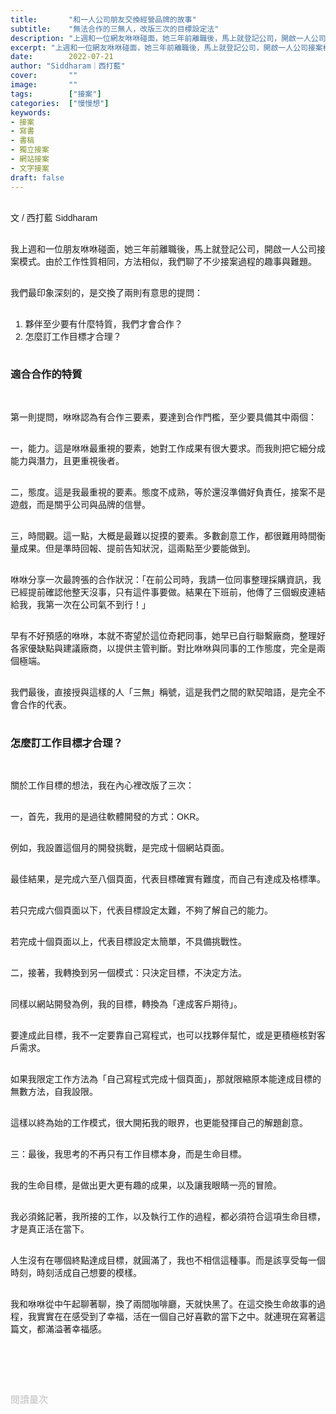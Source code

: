 ```yaml
---
title:       "和一人公司朋友交換經營品牌的故事"
subtitle:    "無法合作的三無人，改版三次的目標設定法"
description: "上週和一位網友咻咻碰面，她三年前離職後，馬上就登記公司，開啟一人公司接案模式。由於工作性質相同，方法相似，我們聊了不少接案過程的趣事與難題..."
excerpt: "上週和一位網友咻咻碰面，她三年前離職後，馬上就登記公司，開啟一人公司接案模式。由於工作性質相同，方法相似，我們聊了不少接案過程的趣事與難題..."
date:        2022-07-21
author: "Siddharam｜西打藍"
cover:       ""
image:       ""
tags:        ["接案"]
categories:  ["慢慢想"]
keywords:
- 接案
- 寫書
- 書稿
- 獨立接案
- 網站接案
- 文字接案
draft: false
---
```


<article style="font-family: 'Noto Sans TC', '微軟正黑體', sans-serif; font-weight: 300;">

<br>文 / 西打藍 Siddharam<br><br>

我上週和一位朋友咻咻碰面，她三年前離職後，馬上就登記公司，開啟一人公司接案模式。由於工作性質相同，方法相似，我們聊了不少接案過程的趣事與難題。<br><br>

我們最印象深刻的，是交換了兩則有意思的提問：<br><br>

1. 夥伴至少要有什麼特質，我們才會合作？<br>
2. 怎麼訂工作目標才合理？<br><br>

<h3 class="article-h1-color">適合合作的特質</h3><br>

第一則提問，咻咻認為有合作三要素，要達到合作門檻，至少要具備其中兩個：<br><br>

一，能力。這是咻咻最重視的要素，她對工作成果有很大要求。而我則把它細分成能力與潛力，且更重視後者。<br><br>

二，態度。這是我最重視的要素。態度不成熟，等於還沒準備好負責任，接案不是遊戲，而是關乎公司與品牌的信譽。<br><br>

三，時間觀。這一點，大概是最難以捉摸的要素。多數創意工作，都很難用時間衡量成果。但是準時回報、提前告知狀況，這兩點至少要能做到。<br><br>

咻咻分享一次最誇張的合作狀況：「在前公司時，我請一位同事整理採購資訊，我已經提前確認他整天沒事，只有這件事要做。結果在下班前，他傳了三個蝦皮連結給我，我第一次在公司氣不到行！」<br><br>

早有不好預感的咻咻，本就不寄望於這位奇耙同事，她早已自行聯繫廠商，整理好各家優缺點與建議廠商，以提供主管判斷。對比咻咻與同事的工作態度，完全是兩個極端。<br><br>

我們最後，直接授與這樣的人「三無」稱號，這是我們之間的默契暗語，是完全不會合作的代表。<br><br>

<!-- 我近期身邊夥伴，多是同時具備基礎能力、潛力、態度與基本時間觀，也是我喜歡合作的對象。<br><br> -->


<h3 class="article-h1-color">怎麼訂工作目標才合理？</h3><br>

關於工作目標的想法，我在內心裡改版了三次：<br><br>

一，首先，我用的是過往軟體開發的方式：OKR。<br><br>

例如，我設置這個月的開發挑戰，是完成十個網站頁面。<br><br>

最佳結果，是完成六至八個頁面，代表目標確實有難度，而自己有達成及格標準。<br><br>

若只完成六個頁面以下，代表目標設定太難，不夠了解自己的能力。<br><br>

若完成十個頁面以上，代表目標設定太簡單，不具備挑戰性。<br><br>

二，接著，我轉換到另一個模式：只決定目標，不決定方法。<br><br>

同樣以網站開發為例，我的目標，轉換為「達成客戶期待」。<br><br>

要達成此目標，我不一定要靠自己寫程式，也可以找夥伴幫忙，或是更積極核對客戶需求。<br><br>

如果我限定工作方法為「自己寫程式完成十個頁面」，那就限縮原本能達成目標的無數方法，自我設限。<br><br>

這樣以終為始的工作模式，很大開拓我的眼界，也更能發揮自己的解題創意。<br><br>

三：最後，我思考的不再只有工作目標本身，而是生命目標。<br><br>

我的生命目標，是做出更大更有趣的成果，以及讓我眼睛一亮的冒險。<br><br>

我必須銘記著，我所接的工作，以及執行工作的過程，都必須符合這項生命目標，才是真正活在當下。<br><br>

人生沒有在哪個終點達成目標，就圓滿了，我也不相信這種事。而是該享受每一個時刻，時刻活成自己想要的模樣。<br><br>

我和咻咻從中午起聊著聊，換了兩間咖啡廳，天就快黑了。在這交換生命故事的過程，我實實在在感受到了幸福，活在一個自己好喜歡的當下之中。就連現在寫著這篇文，都滿溢著幸福感。<br><br>



<br><br><br>

</article>

<div style="color: #bfbfbf; font-size: 15px;" id="busuanzi_container_page_pv">
  閱讀量<span id="busuanzi_value_page_pv"></span>次
</div>

<script src="../../js/post.js"></script>




